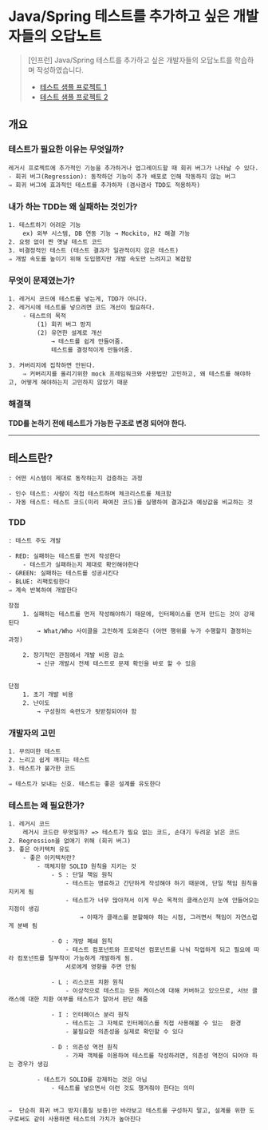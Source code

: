# Java/Spring 테스트를 추가하고 싶은 개발자들의 오답노트
 > [인프런] Java/Spring 테스트를 추가하고 싶은 개발자들의 오답노트를 학습하며 작성하였습니다.
 >  - [테스트 샘플 프로젝트 1](https://github.com/pbk1787/test-sample "sample project link 1")
 >  - [테스트 샘플 프로젝트 2](https://github.com/pbk1787/test-sample2 "sample project link 1")

 ## 개요
 ### 테스트가 필요한 이유는 무엇일까?
    레거시 프로젝트에 추가적인 기능을 추가하거나 업그레이드할 때 회귀 버그가 나타날 수 있다.
    - 회귀 버그(Regression): 동작하던 기능이 추가 배포로 인해 작동하지 않는 버그
    ⇒ 회귀 버그에 효과적인 테스트를 추가하자 (겸사겸사 TDD도 적용하자)
### 내가 하는 TDD는 왜 실패하는 것인가?
    1. 테스트하기 어려운 기능    
        ex) 외부 시스템, DB 연동 기능 → Mockito, H2 해결 가능  
    2. 요령 없이 짠 옛날 테스트 코드
    3. 비결정적인 테스트 (테스트 결과가 일관적이지 않은 테스트)
    ⇒ 개발 속도를 높이기 위해 도입했지만 개발 속도만 느려지고 복잡함
### 무엇이 문제였는가?
    1. 레거시 코드에 테스트를 넣는게, TDD가 아니다.
    2. 레거시에 테스트를 넣으려면 코드 개선이 필요하다.
        - 테스트의 목적
            (1) 회귀 버그 방지
            (2) 유연한 설계로 개선 
                → 테스트를 쉽게 만들어줌.
                테스트를 결정적이게 만들어줌.
                
    3. 커버리지에 집착하면 안된다.
        ⇒ 커버리지를 올리기위한 mock 프레임워크와 사용법만 고민하고, 왜 테스트를 해야하고, 어떻게 해야하는지 고민하지 않았기 때문

### 해결책
**TDD를 논하기 전에 테스트가 가능한 구조로 변경 되어야 한다.**

----

## 테스트란?

    : 어떤 시스템이 제대로 동작하는지 검증하는 과정

    - 인수 테스트: 사람이 직접 테스트하며 체크리스트를 체크함
    - 자동 테스트: 테스트 코드(미리 짜여진 코드)를 실행하여 결과값과 예상값을 비교하는 것

### TDD

    : 테스트 주도 개발

    - RED: 실패하는 테스트를 먼저 작성한다
        - 테스트가 실패하는지 제대로 확인해야한다
    - GREEN: 실패하는 테스트를 성공시킨다
    - BLUE: 리팩토링한다
    ⇒ 계속 반복하여 개발한다

    장점
        1. 실패하는 테스트를 먼저 작성해야하기 때문에, 인터페이스를 먼저 만드는 것이 강제된다
            → What/Who 사이클을 고민하게 도와준다 (어떤 행위를 누가 수행할지 결정하는 과정)
            
        2. 장기적인 관점에서 개발 비용 감소
            → 신규 개발시 전체 테스트로 문제 확인을 바로 할 수 있음
        

    단점
        1. 초기 개발 비용
        2. 난이도
            → 구성원의 숙련도가 뒷받침되어야 함

### 개발자의 고민
    1. 무의미한 테스트
    2. 느리고 쉽게 깨지는 테스트
    3. 테스트가 불가한 코드

    ⇒ 테스트가 보내는 신호. 테스트는 좋은 설계를 유도한다

### 테스트는 왜 필요한가?

    1. 레거시 코드 
        레거시 코드란 무엇일까? => 테스트가 필요 없는 코드, 손대기 두려운 낡은 코드
    2. Regression을 없애기 위해 (회귀 버그)
    3. 좋은 아키텍처 유도
        - 좋은 아키텍처란?
            - 객체지향 SOLID 원칙을 지키는 것
                - S : 단일 책임 원칙
                    - 테스트는 명료하고 간단하게 작성해야 하기 때문에, 단일 책임 원칙을 지키게 됨
                    - 테스트가 너무 많아져서 이게 무슨 목적의 클래스인지 눈에 안들어오는 지점이 생김
                        → 이때가 클래스를 분할해야 하는 시점, 그러면서 책임이 자연스럽게 분배 됨
                        
                - O : 개방 폐쇄 원칙
                    - 테스트 컴포넌트와 프로덕션 컴포넌트를 나눠 작업하게 되고 필요에 따라 컴포넌트를 탈부착이 가능하게 개발하게 됨. 
                    서로에게 영향을 주면 안됨

                - L : 리스코프 치환 원칙
                    - 이상적으로 테스트는 모든 케이스에 대해 커버하고 있으므로, 서브 클래스에 대한 치환 여부를 테스트가 알아서 판단 해줌

                - I : 인터페이스 분리 원칙
                    - 테스트는 그 자체로 인터페이스를 직접 사용해볼 수 있는  환경
                    - 불필요한 의존성을 실제로 확인할 수 있다

                - D : 의존성 역전 원칙
                    - 가짜 객체를 이용하여 테스트를 작성하려면, 의존성 역전이 되어야 하는 경우가 생김

            - 테스트가 SOLID를 강제하는 것은 아님
                - 테스트를 넣으면서 이런 것도 챙겨줘야 한다는 의미
                

    ⇒  단순히 회귀 버그 방지(품질 보증)만 바라보고 테스트를 구성하지 말고, 설계를 위한 도구로써도 같이 사용하면 테스트의 가치가 높아진다

